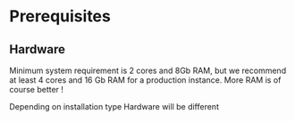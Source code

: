 # Prerequisites

## Hardware

Minimum system requirement is 2 cores and 8Gb RAM, but we recommend at least 4 cores and 16 Gb RAM for a production instance.
More RAM is of course better !

Depending on installation type Hardware will be different

